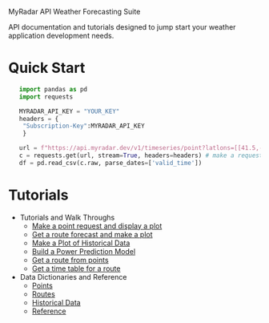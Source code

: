 
MyRadar API Weather Forecasting Suite

API documentation and tutorials designed to jump start your weather application development needs.

Quick Start
===========

```python
   import pandas as pd
   import requests

   MYRADAR_API_KEY = "YOUR_KEY"
   headers = {
    "Subscription-Key":MYRADAR_API_KEY
    }

   url = f"https://api.myradar.dev/v1/timeseries/point?latlons=[[41.5,-105.1],[36.1,-96.34]]&as_csv=true"
   c = requests.get(url, stream=True, headers=headers) # make a request
   df = pd.read_csv(c.raw, parse_dates=['valid_time'])
```

Tutorials
=========

* Tutorials and Walk Throughs
  * [Make a point request and display a plot](/apidocs/make-a-point-request-and-display-a-plot)
  * [Get a route forecast and make a plot](/apidocs/get-a-route-forecast-and-make-a-plot)
  * [Make a Plot of Historical Data](/apidocs/make-a-plot-of-historical-data)
  * [Build a Power Prediction Model](/apidocs/build-a-power-prediction-model)
  * [Get a route from points](/apidocs/get-a-route-from-points)
  * [Get a time table for a route](/apidocs/time-table)
* Data Dictionaries and Reference
  * [Points](/apidocs/endpoints#points)
  * [Routes](/apidocs/endpoints#routes)
  * [Historical Data](/apidocs/endpoints#historical-data)
  * [Reference](/apidocs/endpoints#data-dictionary)
